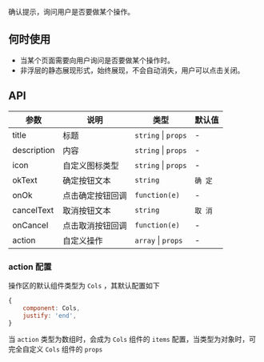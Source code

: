 确认提示，询问用户是否要做某个操作。

## 何时使用

- 当某个页面需要向用户询问是否要做某个操作时。
- 非浮层的静态展现形式，始终展现，不会自动消失，用户可以点击关闭。

## API

| 参数 | 说明 | 类型 | 默认值 |
| --- | --- | --- | --- |
| title | 标题 | `string` \| `props` | - |
| description | 内容 | `string` \| `props` | - |
| icon | 自定义图标类型 | `string` \| `props` | - |
| okText | 确定按钮文本 | `string` | `确 定` |
| onOk | 点击确定按钮回调 | `function(e)` | - |
| cancelText | 取消按钮文本 | `string` | `取 消` |
| onCancel | 点击取消按钮回调 | `function(e)` | - |
| action | 自定义操作 | `array` \| `props` | - |

### action 配置
操作区的默认组件类型为 `Cols` ，其默认配置如下
``` javascript
{
    component: Cols,
    justify: 'end',
}
```
当 `action` 类型为数组时，会成为 `Cols` 组件的 `items` 配置，当类型为对象时，可完全自定义 `Cols` 组件的 `props`
